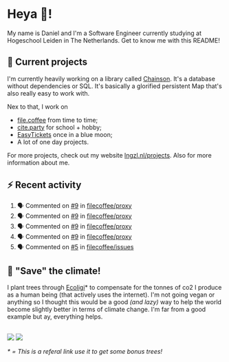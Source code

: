 # Heya 👋!

My name is Daniel and I'm a Software Engineer currently studying at Hogeschool Leiden in The Netherlands. Get to know me with this README!

## 💪 Current projects
I'm currently heavily working on a library called [Chainson](https://github.com/abcdan/chainson). It's a database without dependencies or SQL. It's basically a glorified persistent Map that's also really easy to work with.

Nex to that, I work on
- [file.coffee](https://file.coffee) from time to time;
- [cite.party](https://cite.party) for school + hobby;
- [EasyTickets](https://easytickets.xyz) once in a blue moon;
- A lot of one day projects.

For more projects, check out my website [lngzl.nl/projects](https://lngzl.nl/projects). Also for more information about me.

## ⚡ Recent activity
<!--START_SECTION:activity-->
1. 🗣 Commented on [#9](https://github.com/filecoffee/proxy/issues/9) in [filecoffee/proxy](https://github.com/filecoffee/proxy)
2. 🗣 Commented on [#9](https://github.com/filecoffee/proxy/issues/9) in [filecoffee/proxy](https://github.com/filecoffee/proxy)
3. 🗣 Commented on [#9](https://github.com/filecoffee/proxy/issues/9) in [filecoffee/proxy](https://github.com/filecoffee/proxy)
4. 🗣 Commented on [#9](https://github.com/filecoffee/proxy/issues/9) in [filecoffee/proxy](https://github.com/filecoffee/proxy)
5. 🗣 Commented on [#5](https://github.com/filecoffee/issues/issues/5) in [filecoffee/issues](https://github.com/filecoffee/issues)
<!--END_SECTION:activity-->

## 🌳 "Save" the climate!
I plant trees through <a href="https://ecologi.com/lngzl?r=6005cc57f70194001deaedfa">Ecoligi</a>* to compensate for the tonnes of co2 I produce as a human being (that actively uses the internet). I'm not going vegan or anything so I thought this would be a good _(and lazy)_ way to help the world become slightly better in terms of climate change. I'm far from a good example but ay, everything helps.

<br><a href="https://ecologi.com/lngzl?r=6005cc57f70194001deaedfa"><img src="https://img.shields.io/ecologi/trees/lngzl"></a> <a href="https://ecologi.com/lngzl?r=6005cc57f70194001deaedfa"><img src="https://img.shields.io/ecologi/carbon/lngzl"></a>



_\* = This is a referal link use it to get some bonus trees!_
